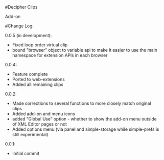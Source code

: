 #Decipher Clips

Add-on

#Change Log

0.0.5 (in development):
  - Fixed loop order virtual clip
  - bound "browser" object to variable api to make it easier to use the main namespace for extension APIs in each browser

0.0.4:
  - Feature complete
  - Ported to web-extensions
  - Added all remaining clips

0.0.2:
  - Made corrections to several functions to more closely match original clips
  - Added add-on and menu icons
  - added "Global Use" option - whether to show the add-on menu outside of XML Editor pages or not
  - Added options menu (via panel and simple-storage while simple-prefs is still experimental)

0.0.1:
 - Initial commit
